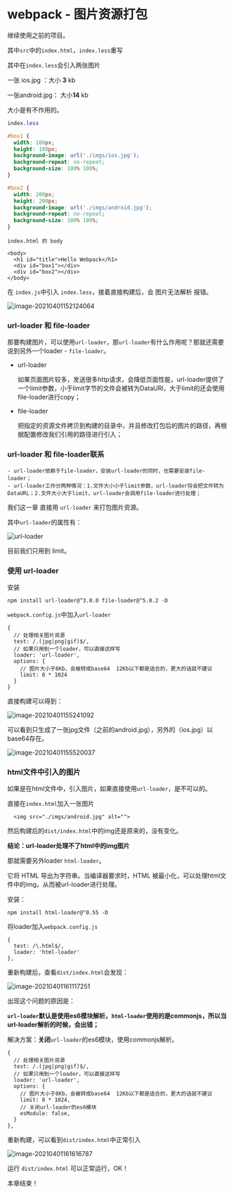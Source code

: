# webpack - 图片资源打包

继续使用之前的项目。

其中`src`中的`index.html`，`index.less`重写



其中在`index.less`会引入两张图片

一张 ios.jpg ：大小  **3** kb

一张android.jpg： 大小**14** kb

大小是有不作用的。



```css
index.less

#box1 {
  width: 100px;
  height: 100px;
  background-image: url('./imgs/ios.jpg');
  background-repeat: no-repeat;
  background-size: 100% 100%;
}

#box2 {
  width: 200px;
  height: 200px;
  background-image: url('./imgs/android.jpg');
  background-repeat: no-repeat;
  background-size: 100% 100%;
}
```



```
index.html 的 body

<body>
  <h1 id="title">Hello Webpack</h1>
  <div id="box1"></div>
  <div id="box2"></div>
</body>
```



在 `index.js`中引入 `index.less`，接着直接构建后，会 图片无法解析 报错。



![image-20210401152124064](https://tva1.sinaimg.cn/large/008eGmZEly1gp49rw0irqj30r807xq4d.jpg)



### url-loader 和 file-loader

那要构建图片，可以使用`url-loader`，那`url-loader`有什么作用呢？那就还需要说到另外一个loader - `file-loader`。

- url-loader

  如果页面图片较多，发送很多http请求，会降低页面性能，url-loader提供了一个limit参数，小于limit字节的文件会被转为DataURl，大于limit的还会使用file-loader进行copy；

  

- file-loader

  把指定的资源文件拷贝到构建的目录中，并且修改打包后的图片的路径，再根据配置修改我们引用的路径进行引入；



### url-loader 和 file-loader联系

	- url-loader依赖于file-loader，安装url-loader的同时，也需要安装file-loader；
	- url-loader工作分两种情况：1.文件大小小于limit参数，url-loader将会把文件转为DataURL；2.文件大小大于limit，url-loader会调用file-loader进行处理；



我们这一章 直接用 `url-loader` 来打包图片资源。

其中`url-loader`的属性有：

![url-loader](https://tva1.sinaimg.cn/large/008eGmZEly1gp4aagik07j30hy03vgnb.jpg)

目前我们只用到 limit。



### 使用 url-loader 

安装

`npm install url-loader@^3.0.0 file-loader@^5.0.2 -D`



`webpack.config.js`中加入`url-loader`

```
{
  // 处理相关图片资源
  test: /.(jpg|png|gif)$/,
  // 如果只用到一个loader，可以直接这样写
  loader: 'url-loader',
  options: {
    // 图片大小于8Kb，会被转成base64  12Kb以下都是适合的，更大的话就不建议
    limit: 8 * 1024
  }
}
```



直接构建可以得到：

![image-20210401155241092](https://tva1.sinaimg.cn/large/008eGmZEly1gp4aofd3d5j30l3096mza.jpg)

可以看到只生成了一张jpg文件（之前的android.jpg），另外的（ios.jpg）以base64存在。



![image-20210401155520037](https://tva1.sinaimg.cn/large/008eGmZEly1gp4ar6sz1sj313d0eh41m.jpg)



### html文件中引入的图片

如果是在html文件中，引入图片，如果直接使用`url-loader`，是不可以的。

直接在`index.html`加入一张图片

`  <img src="./imgs/android.jpg" alt="">`

然后构建后的`dist/index.html`中的img还是原来的，没有变化。



**结论：url-loader处理不了html中的img图片**



那就需要另外loader  `html-loader`。

它将 HTML 导出为字符串。当编译器要求时，HTML 被最小化，可以处理html文件中的img，从而被url-loader进行处理。



安装：

`npm install html-loader@^0.55 -D`

将loader加入`webpack.config.js`

```
{
  test: /\.html$/,
  loader: 'html-loader'
},
```

重新构建后，查看`dist/index.html`会发现：

![image-20210401161117251](https://tva1.sinaimg.cn/large/008eGmZEly1gp4b7s5p05j30ka04k0th.jpg)



出现这个问题的原因是：

**`url-loader`默认是使用es6模块解析，`html-loader`使用的是commonjs，所以当url-loader解析的时候，会出错；**

解决方案：**关闭**`url-loader`的es6模块，使用commonjs解析。



```
{
  // 处理相关图片资源
  test: /.(jpg|png|gif)$/,
  // 如果只用到一个loader，可以直接这样写
  loader: 'url-loader',
  options: {
    // 图片大小于8Kb，会被转成base64  12Kb以下都是适合的，更大的话就不建议
    limit: 8 * 1024,
    // 关闭url-loader的es6模块
    esModule: false,
  }
},
```



重新构建，可以看到`dist/index.html`中正常引入

![image-20210401161616787](https://tva1.sinaimg.cn/large/008eGmZEly1gp4bcz8bhyj30is041aav.jpg)



运行 `dist/index.html` 可以正常运行，OK！



本章结束！



